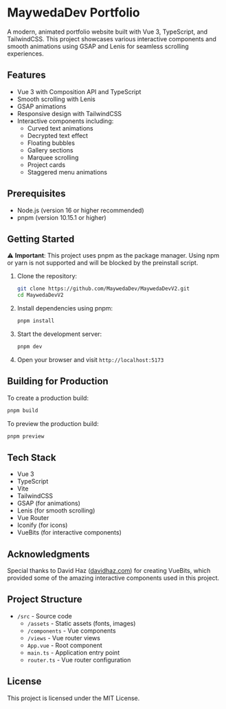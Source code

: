 # MaywedaDev Portfolio

A modern, animated portfolio website built with Vue 3, TypeScript, and TailwindCSS. This project showcases various interactive components and smooth animations using GSAP and Lenis for seamless scrolling experiences.

## Features

- Vue 3 with Composition API and TypeScript
- Smooth scrolling with Lenis
- GSAP animations
- Responsive design with TailwindCSS
- Interactive components including:
  - Curved text animations
  - Decrypted text effect
  - Floating bubbles
  - Gallery sections
  - Marquee scrolling
  - Project cards
  - Staggered menu animations

## Prerequisites

- Node.js (version 16 or higher recommended)
- pnpm (version 10.15.1 or higher)

## Getting Started

⚠️ **Important**: This project uses pnpm as the package manager. Using npm or yarn is not supported and will be blocked by the preinstall script.

1. Clone the repository:

   ```bash
   git clone https://github.com/MaywedaDev/MaywedaDevV2.git
   cd MaywedaDevV2
   ```

2. Install dependencies using pnpm:

   ```bash
   pnpm install
   ```

3. Start the development server:

   ```bash
   pnpm dev
   ```

4. Open your browser and visit `http://localhost:5173`

## Building for Production

To create a production build:

```bash
pnpm build
```

To preview the production build:

```bash
pnpm preview
```

## Tech Stack

- Vue 3
- TypeScript
- Vite
- TailwindCSS
- GSAP (for animations)
- Lenis (for smooth scrolling)
- Vue Router
- Iconify (for icons)
- VueBits (for interactive components)

## Acknowledgments

Special thanks to David Haz ([davidhaz.com](https://davidhaz.com/)) for creating VueBits, which provided some of the amazing interactive components used in this project.

## Project Structure

- `/src` - Source code
  - `/assets` - Static assets (fonts, images)
  - `/components` - Vue components
  - `/views` - Vue router views
  - `App.vue` - Root component
  - `main.ts` - Application entry point
  - `router.ts` - Vue router configuration

## License

This project is licensed under the MIT License.
